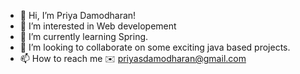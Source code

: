 - 👋 Hi, I’m Priya Damodharan!
- 👀 I’m interested in Web developement
- 🌱 I’m currently learning Spring.
- 💞️ I’m looking to collaborate on some exciting java based projects.
- 📫 How to reach me ✉️ priyasdamodharan@gmail.com

<!---
priyasdamodharan/priyasdamodharan is a ✨ special ✨ repository because its `README.md` (this file) appears on your GitHub profile.
You can click the Preview link to take a look at your changes.
--->
